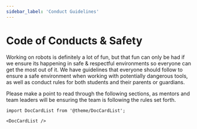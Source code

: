 ```yaml
---
sidebar_label: 'Conduct Guidelines'
---
```


# Code of Conducts & Safety

Working on robots is definitely a lot of fun, but that fun can only be had if we ensure its happening in safe &amp; respectful environments so everyone can get the most out of it. We have guidelines that everyone should follow to ensure a safe environment when working with potentially dangerous tools, as well as conduct rules for both students and their parents or guardians.

Please make a point to read through the following sections, as mentors and team leaders will be ensuring the team is following the rules set forth.

```mdx-code-block
import DocCardList from '@theme/DocCardList';

<DocCardList />
```